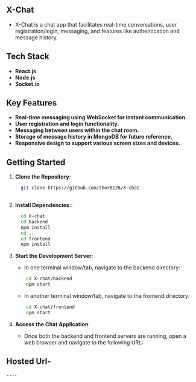 ## X-Chat
- X-Chat is a chat app that facilitates real-time conversations, user registration/login, messaging, and features like authentication and message history.

## Tech Stack

- **React.js**
- **Node.js**
- **Socket.io**


## Key Features

- **Real-time messaging using WebSocket for instant communication.**
- **User registration and login functionality.**
- **Messaging between users within the chat room.**
- **Storage of message history in MongoDB for future reference.**
- **Responsive design to support various screen sizes and devices.**

  

## Getting Started

1. **Clone the Repository**:

   ```bash
     git clone https://github.com/thor8126/X-chat
  
   ```

2. **Install Dependencies:**:

    ```bash
      cd X-chat
      cd backend
      npm install
      cd ..
      cd frontend
      npm install
    ```

4. **Start the Development Server**:

   - In one terminal window/tab, navigate to the backend directory:
     
    ```bash
        cd X-chat/backend
        npm start
    ```
    
    - In another terminal window/tab, navigate to the frontend directory:

    ```bash
        cd X-chat/frontend
        npm start
    ```

5. **Access the Chat Application**:

   - Once both the backend and frontend servers are running, open a web browser and navigate to the following URL:
  
     
## Hosted Url- 

   ```
   ----
   ```
